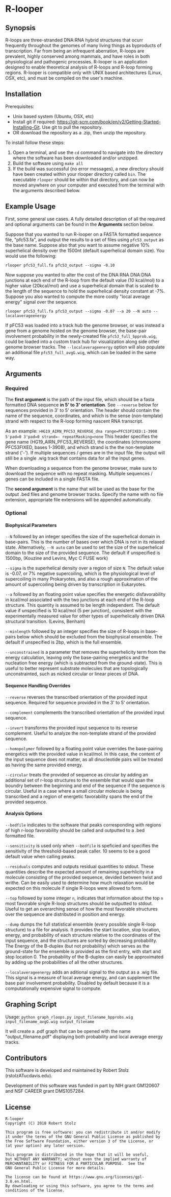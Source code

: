 # R-looper

## Synopsis
R-loops are three-stranded DNA:RNA hybrid structures that ocurr frequently throughout the genomes of many living things as byproducts of transcription. Far from being an infrequent aberration, R-loops are prevalent, highly conserved among mammals, and have roles in both physiological and pathogenic processies. R-looper is an application designed to enable theoretical analysis of R-loops and R-loop forming regions. R-looper is compatible only with UNIX based architectures (Linux, OSX, etc), and must be compiled on the user's machine.
 
## Installation
Prerequisites:
- Unix based system (Ubuntu, OSX, etc)
- Install git if required: https://git-scm.com/book/en/v2/Getting-Started-Installing-Git. Use git to pull the repository. 
- OR download the repository as a .zip, then unzip the repository.

To install follow these steps:
1. Open a terminal, and use the `cd` command to navigate into the directory where the software has been downloaded and/or unzipped. 
2. Build the software using `make all`
4. If the build was successful (no error messages), a new directory should have been created within your rlooper directory called `bin`. The executable `rlooper` should be within that directory, and can now be moved anywhere on your computer and executed from the terminal with the arguments described below. 

## Example Usage
First, some general use cases. A fully detailed description of all the required and optional arguments can be found in the **Arguments** section below. 

Suppose that you wanted to run R-looper on a FASTA formatted sequence file, "pfc53.fa", and output the results to a set of files using `pfc53_output` as the base name. Suppose also that you want to assume negative 10% superhelical density over the 1500nt (default superhelical domain size). You would use the following:

`rlooper pfc53_full.fa pfc53_output --sigma -0.10`

Now suppose you wanted to alter the cost of the DNA:RNA DNA:DNA junctions at each end of the R-loop from the default value (10 kcal/mol) to a higher value (20kcal/mol) and use a superhelical domain that is scaled to the length of the sequence to hold the superhelical density constant at -7%. Suppose you also wanted to compute the more costly "local average energy" signal over the sequence. 

`rlooper pfc53_full.fa pfc53_output --sigma -0.07 --a 20 --N auto --localaverageenergy`

If pFC53 was loaded into a track hub the genome browser, or was instead a gene from a genome hosted on the genome browser, the base-pair involvement probability in the newly-created file `pfc53_full_bpprob.wig`, could be loaded into a custom track hub for visualization along side other genome browser tracks. The `--localaverageenergy` option will also populate an additional file `pfc53_full_avgG.wig`, which can be loaded in the same way. 

## Arguments
### Required
The **first argument** is the path of the input file, which should be a fasta formatted DNA sequence **in 5' to 3' orientation**. See `--reverse` below for sequences provided in 3' to 5' orientation. The header should contain the name of the sequence, coordinates, and which is the sense (non-template) strand with respect to the R-loop forming nascent RNA transcript.

As an example: `>HG19_AIRN_PFC53_REVERSE_dna range=PFC53FIXED:1-3908 5'pad=0 3'pad=0 strand=- repeatMasking=none`
This header specifies the gene name (HG19_AIRN_PFC53_REVERSE), the coordinates (chromosome PFC53FIXED, bases 1-3908), and which strand is the the non-template strand ('-'). If multiple sequences / genes are in the input file, the output will still be a single .wig track that contains data for all the input genes. 
 
When downloading a sequence from the genome browser, make sure to download the sequence with no repeat masking. Multiple sequences / genes can be included in a single FASTA file.

The **second argument** is the name that will be used as the base for the output .bed files and genome browser tracks. Specify the name with no file extension, appropriate file extensions will be appended automatically.

### Optional
#### Biophysical Parameters
`--N` followed by an integer specifies the size of the superhelical domain in base-pairs. This is the number of bases over which DNA is not in its relaxed state. Alternatively, `--N auto` can be used to set the size of the superhelical domain to the size of the provided sequence. The default if unspecified is 1500bp, (Kouzine and Levins, Myc C FUSE work)

`--sigma` is the superhelical density over a region of size `N`. The default value is -0.07, or 7% negative supercoiling, which is the physiological level of supercoiling in many Prokaryotes, and also a rough approximation of the amount of supercoiling being driven by transcription in Eukaryotes. 

`--a` followed by an floating point value specifies the energetic disfavorability in kcal/mol associated with the two junctions at each end of the R-loop structure. This quantity is assumed to be length independent. The default value if unspecified is 10 kcal/mol (5 per junction), consistent with the experimentally measured value for other types of superhelically driven DNA structural transition. (Levins, Benham)

`--minlength` followed by an integer specifies the size of R-loops in base-pairs below which should be excluded from the biophysical ensemble. The default if unspecified is 2bp, which is the full ensemble. 

`--unconstrained` is a parameter that removes the superhelicity term from the energy calculation, leaving only the base-pairing energetics and the nucleation free energy (which is subtracted from the ground-state). This is useful to better represent substrate molecules that are topologically unconstrainted, such as nicked circular or linear pieces of DNA. 

#### Sequence Handling Overrides

`--reverse` reverses the transcribed orientation of the provided input sequence. Required for sequence provided in the 3' to 5' orientation.

`--complement` complements the transcribed orientation of the provided input sequence. 

`--invert` transforms the provided input sequence to its reverse complement. Useful to analyze the non-template  strand of the provided sequence.

`--homopolymer` followed by a floating point value overrides the base-pairing energetics with the provided value in kcal/mol. In this case, the content of the input sequence does not matter, as all dinucleotide pairs will be treated as having the same provided energy.

`--circular` treats the provided of sequence as circular by adding an additional set of r-loop structures to the ensemble that would span the boundry between the beginning and end of the sequence if the sequence is circular. Useful in a case where a small circular molecule is being transcribed and a region of energetic favorability spans the end of the provided sequence.

#### Analysis Options
`--bedfile` indicates to the software that peaks corresponding with regions of high r-loop favorability should be called and outputted to a .bed formatted file. 

`--sensitivity` is used only when `--bedfile` is speficied and specifies the sensitivity of the threshold-based peak caller. 10 seems to be a good default value when calling peaks. 

`--residuals` computes and outputs residual quantities to stdout. These quantities describe the expected amount of remaining superhlicity in a molecule consisting of the provided sequence, devided between twist and writhe. Can be easily used to determine how much relaxation would be expected on this molecule if single R-loops were allowed to form. 

`--top` followed by some integer `n`, indicates that information about the top `n` most favorable single R-loop structures should be outputted to stdout. Useful to get an overarching sense of how the most favorable structures over the sequence are distributed in position and energy.

`--dump` dumps the full statistical ensemble (every possible single R-loop structure) to a file for analysis. It provides the start location, stop location, energy, and probability of each structure relative to the coordinates of the input sequence, and the structures are sorted by decreasing probability. The Energy of the B-duplex (but not probability) which serves as the ground-state for the ensemble is provided as the first entry, with start and stop location 0. The probability of the B-duplex can easily be approximated by adding up the probabilities of all the other structures. 

`--localaverageenergy` adds an aditional signal to the output as a .wig file. This signal is a measure of local average energy, and can supplement the base pair involvement probability. Disabled by default because it is a computationally expensive signal to compute.

## Graphing Script
Usage: `python graph_rloops.py input_filename_bpprobs.wig input_filename_avgG.wig output_filename`

It will create a .pdf graph that can be opened with the name "output_filename.pdf" displaying both probability and local average energy tracks.

## Contributors

This software is developed and maintained by Robert Stolz (rstolzATucdavis.edu). 

Development of this software was funded in part by NIH grant GM120607 and NSF CAREER grant DMS1057284. 

## License
    R-looper
    Copyright (C) 2018 Robert Stolz

    This program is free software: you can redistribute it and/or modify
    it under the terms of the GNU General Public License as published by
    the Free Software Foundation, either version 3 of the License, or
    (at your option) any later version.

    This program is distributed in the hope that it will be useful,
    but WITHOUT ANY WARRANTY; without even the implied warranty of
    MERCHANTABILITY or FITNESS FOR A PARTICULAR PURPOSE.  See the
    GNU General Public License for more details.

    The license can be found at https://www.gnu.org/licenses/gpl-3.0.en.html. 
    By downloading or using this software, you agree to the terms and conditions of the license. 
